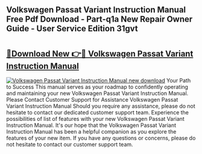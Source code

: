 ## Volkswagen Passat Variant Instruction Manual Free Pdf Download - Part-q1a New Repair Owner Guide - User Service Edition 31gvt

# <h2><a href="http://bc74995.oget.top/?id=Volkswagen+Passat+Variant+Instruction+Manual">🔗Download New 👉🔴 Volkswagen Passat Variant Instruction Manual</a></h2>

[![Volkswagen Passat Variant Instruction Manual new download](https://i.imgur.com/5g1atiW.png)](http://bc74995.oget.top/?id=Volkswagen+Passat+Variant+Instruction+Manual)
Your Path to Success This manual serves as your roadmap to confidently operating and maintaining your new Volkswagen Passat Variant Instruction Manual. Please Contact Customer Support for Assistance Volkswagen Passat Variant Instruction Manual Should you require any assistance, please do not hesitate to contact our dedicated customer support team. Experience the possibilities of list of features with your new Volkswagen Passat Variant Instruction Manual. It's our hope that the Volkswagen Passat Variant Instruction Manual has been a helpful companion as you explore the features of your new item. If you have any questions or concerns, please do not hesitate to contact our customer support team.
